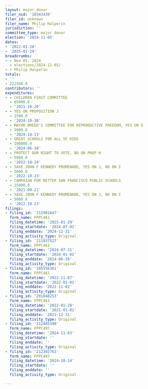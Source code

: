 ```yaml
---
layout: major_donor
filer_nid: '10343439'
filer_id: unknown
filer_name: Philip Halperin
jurisdiction: ''
committee_type: major donor
election: '2024-11-05'
dates:
- '2022-01-28'
- '2025-01-29'
breadcrumbs:
- - Nov 05, 2024
  - elections/2024-11-05/
- - Philip Halperin
totals:
- ''
- 222500.0
contributors: ''
expenditures:
- - CHILDREN FIRST COMMITTEE
  - 85000.0
  - '2021-10-20'
- - YES ON PROPOSITION J
  - 2500.0
  - '2024-10-30'
- - MAYOR BREED'S COMMITTEE FOR REPRODUCTIVE FREEDOM, YES ON O
  - 5000.0
  - '2024-10-13'
- - GREAT SCHOOLS FOR ALL SF KIDS
  - 100000.0
  - '2024-06-10'
- - PROTECT OUR RIGHT TO VOTE, NO ON PROP H
  - 5000.0
  - '2022-10-24'
- - SAVE JOHN F KENNEDY PROMENADE, YES ON J, NO ON I
  - 5000.0
  - '2022-10-23'
- - CAMPAIGN FOR BETTER SAN FRANCISCO PUBLIC SCHOOLS
  - 15000.0
  - '2021-09-21'
- - SAVE JOHN F KENNEDY PROMENADE, YES ON J, NO ON I
  - 5000.0
  - '2022-10-23'
filings:
- filing_id: '212981847'
  form_name: FPPC461
  filing_datetime: '2025-01-29'
  filing_startdate: '2024-07-01'
  filing_enddate: '2024-12-31'
  filing_activity_type: Original
- filing_id: '211837527'
  form_name: FPPC461
  filing_datetime: '2024-07-31'
  filing_startdate: '2024-01-01'
  filing_enddate: '2024-06-30'
  filing_activity_type: Original
- filing_id: '205556361'
  form_name: FPPC461
  filing_datetime: '2022-11-07'
  filing_startdate: '2022-01-01'
  filing_enddate: '2022-11-02'
  filing_activity_type: Original
- filing_id: '201848253'
  form_name: FPPC461
  filing_datetime: '2022-01-28'
  filing_startdate: '2021-01-01'
  filing_enddate: '2021-12-31'
  filing_activity_type: Original
- filing_id: '212485398'
  form_name: FPPC497
  filing_datetime: '2024-11-03'
  filing_startdate: ''
  filing_enddate: ''
  filing_activity_type: Original
- filing_id: '212302763'
  form_name: FPPC497
  filing_datetime: '2024-10-14'
  filing_startdate: ''
  filing_enddate: ''
  filing_activity_type: Original

---
```


